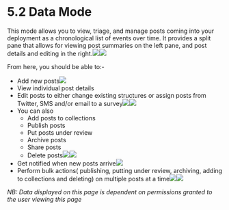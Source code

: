 # 5.2 Data Mode

This mode allows you to view, triage, and manage posts coming into your deployment as a chronological list of events over time. It provides a split pane that allows for viewing post summaries on the left pane, and post details and editing in the right.![](../.gitbook/assets/date_mode_before_post_selection.png)![](../.gitbook/assets/post_selected_for_viewing.png)

From here, you should be able to:-

* Add new posts![](../.gitbook/assets/add_new_posts.png)
* View individual post details
* Edit posts to either change existing structures or assign posts from Twitter, SMS and/or email to a survey![](../.gitbook/assets/click_on_edit.png)![](../.gitbook/assets/edit_post_page.png)
* You can also
  * Add posts to collections
  * Publish posts
  * Put posts under review
  * Archive posts
  * Share posts
  * Delete posts![](../.gitbook/assets/three_dots_map_mode.png)![](../.gitbook/assets/edit__add_to_collection__share__publish_etc.png)
* Get notified when new posts arrive![](../.gitbook/assets/new_posts_as_they_come_in.png)
* Perform bulk actions\( publishing, putting under review, archiving, adding to collections and deleting\) on multiple posts at a time![](../.gitbook/assets/bulk_actions_1.png)![](../.gitbook/assets/bulk_actions_two.png)

_NB: Data displayed on this page is dependent on permissions granted to the user viewing this page_

